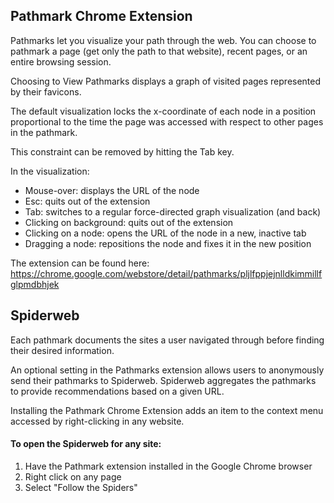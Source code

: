 Pathmark Chrome Extension
---------
Pathmarks let you visualize your path through the web. You can choose to pathmark a page (get only the path to that website),
recent pages, or an entire browsing session.

Choosing to View Pathmarks displays a graph of visited pages represented by their favicons.

The default visualization locks the x-coordinate of each node in a position proportional to
the time the page was accessed with respect to other pages in the pathmark.

This constraint can be removed by hitting the Tab key. 

In the visualization:
* Mouse-over: displays the URL of the node
* Esc: quits out of the extension
* Tab: switches to a regular force-directed graph visualization (and back)
* Clicking on background: quits out of the extension
* Clicking on a node: opens the URL of the node in a new, inactive tab
* Dragging a node: repositions the node and fixes it in the new position

The extension can be found here: https://chrome.google.com/webstore/detail/pathmarks/pljlfppjejnlldkimmillfglpmdbhjek

Spiderweb
---------
Each pathmark documents the sites a user navigated through before finding their desired information.

An optional setting in the Pathmarks extension allows users to anonymously send their pathmarks to Spiderweb.
Spiderweb aggregates the pathmarks to provide recommendations based on a given URL.

Installing the Pathmark Chrome Extension adds an item to the context menu accessed by right-clicking in any website.

#### To open the Spiderweb for any site:
1. Have the Pathmark extension installed in the Google Chrome browser
2. Right click on any page
3. Select "Follow the Spiders"



